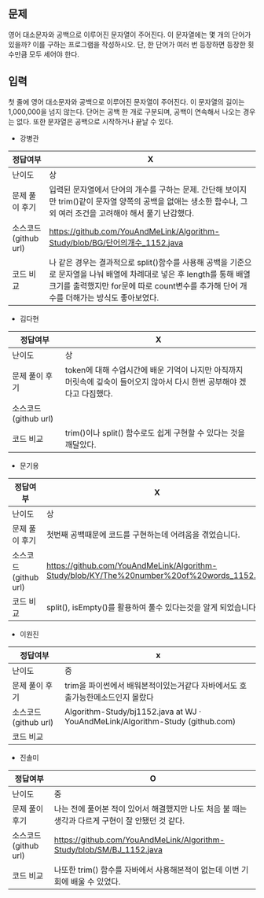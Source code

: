 ## 문제

영어 대소문자와 공백으로 이루어진 문자열이 주어진다. 이 문자열에는 몇 개의 단어가 있을까? 이를 구하는 프로그램을 작성하시오. 단, 한 단어가 여러 번 등장하면 등장한 횟수만큼 모두 세어야 한다.

## 입력

첫 줄에 영어 대소문자와 공백으로 이루어진 문자열이 주어진다. 이 문자열의 길이는 1,000,000을 넘지 않는다. 단어는 공백 한 개로 구분되며, 공백이 연속해서 나오는 경우는 없다. 또한 문자열은 공백으로 시작하거나 끝날 수 있다.

- 강병관

| 정답여부 | X |
| --- | --- |
| 난이도 | 상 |
| 문제 풀이 후기 | 입력된 문자열에서 단어의 개수를 구하는 문제. 간단해 보이지만 trim()같이 문자열 양쪽의 공백을 없애는 생소한 함수나, 그 외 여러 조건을 고려해야 해서 풀기 난감했다. |
| 소스코드(github url) | https://github.com/YouAndMeLink/Algorithm-Study/blob/BG/단어의개수_1152.java |
| 코드 비교 | 나 같은 경우는 결과적으로 split()함수를 사용해 공백을 기준으로 문자열을 나눠 배열에 차례대로 넣은 후 length를 통해 배열 크기를 출력했지만 for문에 따로 count변수를 추가해 단어 개수를 더해가는 방식도 좋아보였다.  |
- 김다현

| 정답여부 | X |
| --- | --- |
| 난이도 | 상 |
| 문제 풀이 후기 | token에 대해 수업시간에 배운 기억이 나지만 아직까지 머릿속에 깊숙이 들어오지 않아서 다시 한번 공부해야 겠다고 다짐했다. |
| 소스코드(github url) |  |
| 코드 비교 | trim()이나 split() 함수로도 쉽게 구현할 수 있다는 것을 깨달았다. |
- 문기용

| 정답여부 | X |
| --- | --- |
| 난이도 | 상 |
| 문제 풀이 후기 | 첫번째 공백때문에 코드를 구현하는데 어려움을 겪었습니다. |
| 소스코드(github url) | https://github.com/YouAndMeLink/Algorithm-Study/blob/KY/The%20number%20of%20words_1152.md |
| 코드 비교 | split(), isEmpty()를 활용하여 풀수 있다는것을 알게 되었습니다. |
- 이원진

| 정답여부 | x |
| --- | --- |
| 난이도 | 중 |
| 문제 풀이 후기 | trim을 파이썬에서 배워본적이있는거같다 자바에서도 호출가능한메소드인지 몰랐다 |
| 소스코드(github url) | Algorithm-Study/bj1152.java at WJ · YouAndMeLink/Algorithm-Study (github.com) |
| 코드 비교 |  |
- 진솔미

| 정답여부 | O  |
| --- | --- |
| 난이도 | 중 |
| 문제 풀이 후기 | 나는 전에 풀어본 적이 있어서 해결했지만 나도 처음 불 때는 생각과 다르게 구현이 잘 안됐던 것 같다. |
| 소스코드(github url) | https://github.com/YouAndMeLink/Algorithm-Study/blob/SM/BJ_1152.java |
| 코드 비교 | 나또한 trim() 함수를 자바에서 사용해본적이 없는데 이번 기회에 배울 수 있었다. |
